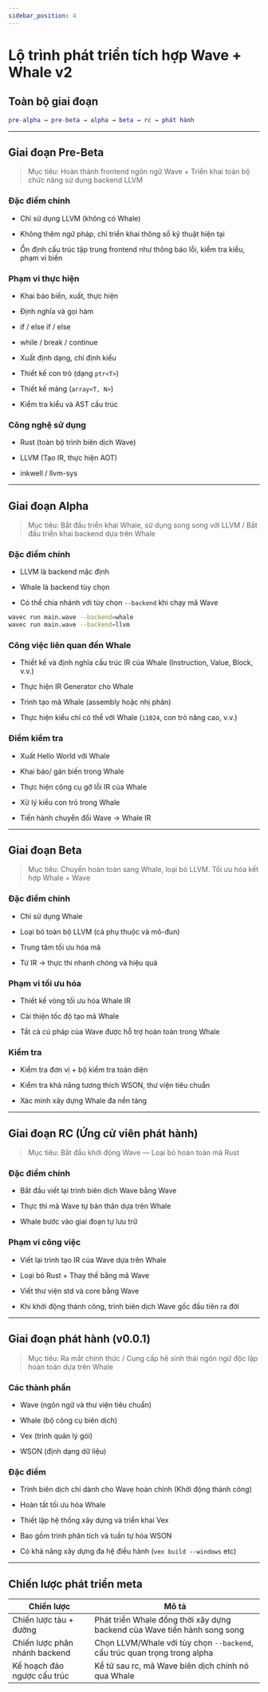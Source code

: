 ```yaml
---
sidebar_position: 4
---
```


# Lộ trình phát triển tích hợp Wave + Whale v2

## Toàn bộ giai đoạn

```matlab
pre-alpha → pre-beta → alpha → beta → rc → phát hành
```

---

## Giai đoạn Pre-Beta

> Mục tiêu: Hoàn thành frontend ngôn ngữ Wave + Triển khai toàn bộ chức năng sử dụng backend LLVM

### Đặc điểm chính

- Chỉ sử dụng LLVM (không có Whale)

- Không thêm ngữ pháp, chỉ triển khai thông số kỹ thuật hiện tại

- Ổn định cấu trúc tập trung frontend như thông báo lỗi, kiểm tra kiểu, phạm vi biến

### Phạm vi thực hiện

- Khai báo biến, xuất, thực hiện

- Định nghĩa và gọi hàm

- if / else if / else

- while / break / continue

- Xuất định dạng, chỉ định kiểu

- Thiết kế con trỏ (dạng `ptr<T>`)

- Thiết kế mảng (`array<T, N>`)

- Kiểm tra kiểu và AST cấu trúc

### Công nghệ sử dụng

- Rust (toàn bộ trình biên dịch Wave)

- LLVM (Tạo IR, thực hiện AOT)

- inkwell / llvm-sys

---

## Giai đoạn Alpha

> Mục tiêu: Bắt đầu triển khai Whale, sử dụng song song với LLVM / Bắt đầu triển khai backend dựa trên Whale

### Đặc điểm chính

- LLVM là backend mặc định

- Whale là backend tùy chọn

- Có thể chia nhánh với tùy chọn `--backend` khi chạy mã Wave

```bash
wavec run main.wave --backend=whale
wavec run main.wave --backend=llvm
```

### Công việc liên quan đến Whale

- Thiết kế và định nghĩa cấu trúc IR của Whale (Instruction, Value, Block, v.v.)

- Thực hiện IR Generator cho Whale

- Trình tạo mã Whale (assembly hoặc nhị phân)

- Thực hiện kiểu chỉ có thể với Whale (`i1024`, con trỏ nâng cao, v.v.)

### Điểm kiểm tra

- Xuất Hello World với Whale

- Khai báo/ gán biến trong Whale

- Thực hiện công cụ gỡ lỗi IR của Whale

- Xử lý kiểu con trỏ trong Whale

- Tiến hành chuyển đổi Wave → Whale IR

---

## Giai đoạn Beta

> Mục tiêu: Chuyển hoàn toàn sang Whale, loại bỏ LLVM. Tối ưu hóa kết hợp Whale + Wave

### Đặc điểm chính

- Chỉ sử dụng Whale

- Loại bỏ toàn bộ LLVM (cả phụ thuộc và mô-đun)

- Trung tâm tối ưu hóa mã

- Từ IR → thực thi nhanh chóng và hiệu quả

### Phạm vi tối ưu hóa

- Thiết kế vòng tối ưu hóa Whale IR

- Cải thiện tốc độ tạo mã Whale

- Tất cả cú pháp của Wave được hỗ trợ hoàn toàn trong Whale

### Kiểm tra

- Kiểm tra đơn vị + bộ kiểm tra toàn diện

- Kiểm tra khả năng tương thích WSON, thư viện tiêu chuẩn

- Xác minh xây dựng Whale đa nền tảng

---

## Giai đoạn RC (Ứng cử viên phát hành)

> Mục tiêu: Bắt đầu khởi động Wave — Loại bỏ hoàn toàn mã Rust

### Đặc điểm chính

- Bắt đầu viết lại trình biên dịch Wave bằng Wave

- Thực thi mã Wave tự bản thân dựa trên Whale

- Whale bước vào giai đoạn tự lưu trữ

### Phạm vi công việc

- Viết lại trình tạo IR của Wave dựa trên Whale

- Loại bỏ Rust + Thay thế bằng mã Wave

- Viết thư viện std và core bằng Wave

- Khi khởi động thành công, trình biên dịch Wave gốc đầu tiên ra đời

---

## Giai đoạn phát hành (v0.0.1)

> Mục tiêu: Ra mắt chính thức / Cung cấp hệ sinh thái ngôn ngữ độc lập hoàn toàn dựa trên Whale

### Các thành phần

- Wave (ngôn ngữ và thư viện tiêu chuẩn)

- Whale (bộ công cụ biên dịch)

- Vex (trình quản lý gói)

- WSON (định dạng dữ liệu)

### Đặc điểm

- Trình biên dịch chỉ dành cho Wave hoàn chỉnh (Khởi động thành công)

- Hoàn tất tối ưu hóa Whale

- Thiết lập hệ thống xây dựng và triển khai Vex

- Bao gồm trình phân tích và tuần tự hóa WSON

- Có khả năng xây dựng đa hệ điều hành (`vex build --windows` etc)

---

## Chiến lược phát triển meta

| Chiến lược                    | Mô tả                                                                     |
| ----------------------------- | ------------------------------------------------------------------------- |
| Chiến lược tàu + đường        | Phát triển Whale đồng thời xây dựng backend của Wave tiến hành song song  |
| Chiến lược phân nhánh backend | Chọn LLVM/Whale với tùy chọn `--backend`, cấu trúc quan trọng trong alpha |
| Kế hoạch đảo ngược cấu trúc   | Kể từ sau rc, mã Wave biên dịch chính nó qua Whale                        |
